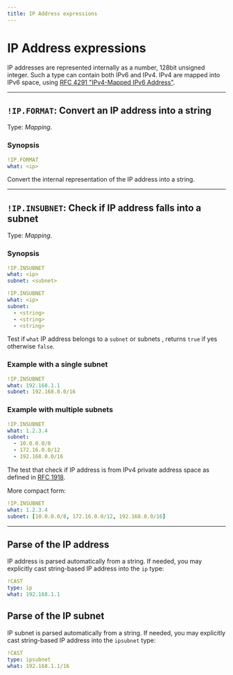 ```yaml
---
title: IP Address expressions
---
```


# IP Address expressions


IP addresses are represented internally as a number, 128bit unsigned integer.
Such a type can contain both IPv6 and IPv4.
IPv4 are mapped into IPv6 space, using [RFC 4291 "IPv4-Mapped IPv6 Address"](https://datatracker.ietf.org/doc/html/rfc4291#section-2.5.5.2).

--- 

## `!IP.FORMAT`: Convert an IP address into a string  

Type: _Mapping_.

### Synopsis

```yaml
!IP.FORMAT
what: <ip>
```

Convert the internal representation of the IP address into a string.


--- 

## `!IP.INSUBNET`: Check if IP address falls into a subnet 

Type: _Mapping_.

### Synopsis

```yaml
!IP.INSUBNET
what: <ip>
subnet: <subnet>
```

```yaml
!IP.INSUBNET
what: <ip>
subnet:
  - <string>
  - <string>
  - <string>
```

Test if `what` IP address belongs to a `subnet` or subnets , returns `true` if yes otherwise `false`.

### Example with a single subnet

```yaml
!IP.INSUBNET
what: 192.168.1.1
subnet: 192.168.0.0/16
```


### Example with multiple subnets

```yaml
!IP.INSUBNET
what: 1.2.3.4
subnet:
  - 10.0.0.0/8
  - 172.16.0.0/12
  - 192.168.0.0/16
```

The test that check if IP address is from IPv4 private address space as defined in [RFC 1918](https://datatracker.ietf.org/doc/html/rfc1918).


More compact form:

```yaml
!IP.INSUBNET
what: 1.2.3.4
subnet: [10.0.0.0/8, 172.16.0.0/12, 192.168.0.0/16]
```


---

## Parse of the IP address

IP address is parsed automatically from a string.
If needed, you may explicitly cast string-based IP address into the `ip` type:

```yaml
!CAST
type: ip
what: 192.168.1.1
```


## Parse of the IP subnet

IP subnet is parsed automatically from a string.
If needed, you may explicitly cast string-based IP address into the `ipsubnet` type:

```yaml
!CAST
type: ipsubnet
what: 192.168.1.1/16
```
